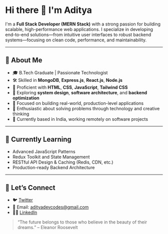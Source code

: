 # Hi there 👋 I'm Aditya

I'm a **Full Stack Developer (MERN Stack)** with a strong passion for building scalable, high-performance web applications. I specialize in developing end-to-end solutions—from intuitive user interfaces to robust backend systems—focusing on clean code, performance, and maintainability.

---

## 🚀 About Me

- 🎓 B.Tech Graduate | Passionate Technologist  
- 🛠️ Skilled in **MongoDB**, **Express.js**, **React.js**, **Node.js**  
- 🎨 Proficient with **HTML**, **CSS**, **JavaScript**, **Tailwind CSS**  
- 🧠 Exploring **system design**, **software architecture**, and **backend optimization**  
- 🔧 Focused on building real-world, production-level applications  
- 🧩 Enthusiastic about solving problems through technology and creative thinking  
- 📍 Currently based in India, working remotely on software projects  

---

## 🌱 Currently Learning

- Advanced JavaScript Patterns  
- Redux Toolkit and State Management  
- RESTful API Design & Caching (Redis, CDN, etc.)  
- Production-ready Backend Architecture  

---

## 💬 Let’s Connect

- 🐦 [Twitter](https://twitter.com/devcodesadi)  
- 💌 Email: adityadevcodes@gmail.com  
- 🧑‍💻 [LinkedIn](https://linkedin.com/in/devcodesadi)  


> “The future belongs to those who believe in the beauty of their dreams.” – Eleanor Roosevelt
